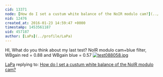 ```yaml
---
cid: 13371
node: [How do I set a custum white balance of the NoIR modulo cam?](../notes/LaPa/12-03-2015/how-do-i-set-a-costum-white-balance-of-the-noir-modulo-cam)
nid: 12476
created_at: 2016-01-23 14:59:47 +0000
timestamp: 1453561187
uid: 457187
author: [LaPa](../profile/LaPa)
---
```


HI, What do you think about my last test?
NoIR modulo cam+blue filter, WBgain red = 0.88 and WBgain blue = 0.57
[![test088058.jpg](//i.publiclab.org/system/images/photos/000/013/774/medium/test088058.jpg)](//i.publiclab.org/system/images/photos/000/013/774/original/test088058.jpg)



[LaPa](../profile/LaPa) replying to: [How do I set a custum white balance of the NoIR modulo cam?](../notes/LaPa/12-03-2015/how-do-i-set-a-costum-white-balance-of-the-noir-modulo-cam)

